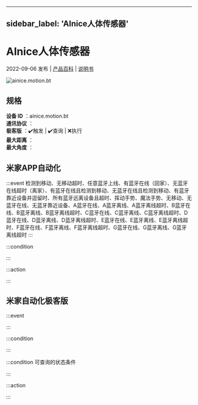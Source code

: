  ---
sidebar_label: 'AInice人体传感器'
---
# AInice人体传感器

2022-09-06 发布 | [产品百科](https://home.mi.com/webapp/content/baike/product/index.html?model=ainice.motion.bt/) | [说明书](https://home.mi.com/views/introduction.html?model=ainice.motion.bt&region=cn)

![ainice.motion.bt](https://cdn.cnbj1.fds.api.mi-img.com/iotweb-product-center/fefcc0be1fbf5c2512b3038670d92914_1634457671675.png?GalaxyAccessKeyId=AKVGLQWBOVIRQ3XLEW&Expires=9223372036854775807&Signature=Yve1jnIpNxk8y2VWSH4ehQRqUD4=)

## 规格  
> 
**设备 ID** ：ainice.motion.bt  
**通讯协议** ：  
**极客版**  ：✔️触发 | ✔️查询 | ❌执行  
**最大距离** ：  
**最大角度** ：  

## 米家APP自动化  

:::event
检测到移动、无移动超时、任意蓝牙上线、有蓝牙在线（回家）、无蓝牙在线超时（离家）、有蓝牙在线且检测到移动、无蓝牙在线且检测到移动、有蓝牙靠近设备并逗留时、所有蓝牙远离设备且超时、挥动手势、魔法手势、无移动、无蓝牙在线、无蓝牙靠近设备、A蓝牙在线、A蓝牙离线、A蓝牙离线超时、B蓝牙在线、B蓝牙离线、B蓝牙离线超时、C蓝牙在线、C蓝牙离线、C蓝牙离线超时、D蓝牙在线、D蓝牙离线、D蓝牙离线超时、E蓝牙在线、E蓝牙离线、E蓝牙离线超时、F蓝牙在线、F蓝牙离线、F蓝牙离线超时、G蓝牙在线、G蓝牙离线、G蓝牙离线超时
:::

:::condition

:::

:::action

:::

## 米家自动化极客版  

:::event

:::

:::condition

:::

:::condition 可查询的状态条件

:::

:::action

:::

        
